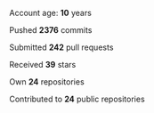 Account age: **10** years

Pushed **2376** commits

Submitted **242** pull requests

Received **39** stars

Own **24** repositories

Contributed to **24** public repositories
